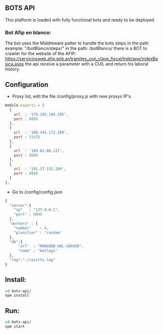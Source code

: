 ## BOTS API
This platform is loaded with fully functional bots and ready to be deployed.

### Bot Afip en blanco:
The bot uses the Middleware patter to handle the bots steps in the path example: "/botBlanco/steps/" in the path: /botBlanco/ there is a BOT to crawler for the website of the AFIP:
https://serviciosweb.afip.gob.ar/tramites_con_clave_fiscal/treb/app/indexBasica.aspx the api receive a parameter with a CUIL and return his laboral history.

## Configuration
- Proxy list, edit the file /config/proxy.js with new proxys IP's.

```js
module.exports = [
  {
    url  : '179.185.199.195',
    port : 8080
  },
  {
    url  : '190.165.172.109',
    port : 31476
  },
  {
    url  : '189.81.86.117',
    port : 8080
  },
  {
    url  : '191.37.132.169',
    port : 8080
  }
];
```
- Go to /config/config.json

```js
{
  "server":{
    "ip"   : "127.0.0.1",
    "port" : 9090
  },
  "workers" : {
    "number"    : 4,
    "planifier" : "random"
  },
  "db":{
      "url"  : "MONGODB-URL-SERVER",
      "name" : "botlogs"    
  },
  "log":"./results.log"
}

```

## Install:
```sh
cd bots-api/
npm install
```

## Run:
```sh
cd bots-api/
npm start
```
